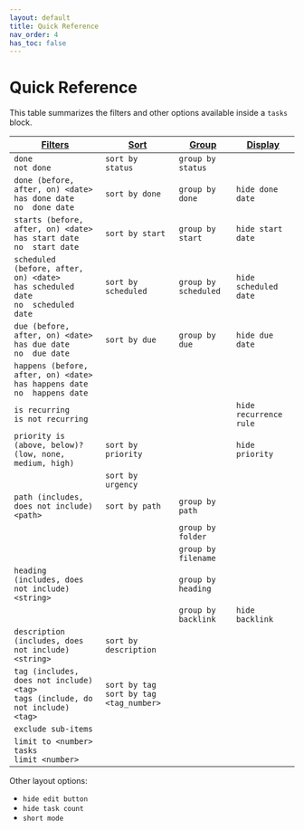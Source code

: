 ```yaml
---
layout: default
title: Quick Reference
nav_order: 4
has_toc: false
---
```


# Quick Reference

[1]: https://obsidian-tasks-group.github.io/obsidian-tasks/queries/filters/
[2]: https://obsidian-tasks-group.github.io/obsidian-tasks/queries/sorting/
[3]: https://obsidian-tasks-group.github.io/obsidian-tasks/queries/grouping/
[4]: https://obsidian-tasks-group.github.io/obsidian-tasks/queries/layout/

This table summarizes the filters and other options available inside a `tasks` block.

| [Filters][1]                                                                           | [Sort][2]                                   |  [Group][3]         | [Display][4]           |
| ---------------------------------------------------------------------------------------| ------------------------------------------- | --------------------| -----------------------|
| `done`<br>`not done`                                                                   | `sort by status`                            | `group by status`   |                        |
| `done (before, after, on) <date>`<br>`has done date`<br>`no  done date`                | `sort by done`                              | `group by done`     | `hide done date`       |
| `starts (before, after, on) <date>`<br>`has start date`<br>`no  start date`            | `sort by start`                             | `group by start`    | `hide start date`      |
| `scheduled (before, after, on) <date>`<br>`has scheduled date`<br>`no  scheduled date` | `sort by scheduled`                         | `group by scheduled`| `hide scheduled date`  |
| `due (before, after, on) <date>`<br>`has due date`<br>`no  due date`                   | `sort by due`                               | `group by due`      | `hide due date`        |
| `happens (before, after, on) <date>`<br>`has happens date`<br>`no  happens date`       |                                             |                     |                        |
| `is recurring`<br>`is not recurring`                                                   |                                             |                     | `hide recurrence rule` |
| `priority is (above, below)? (low, none, medium, high)`                                | `sort by priority`                          |                     | `hide priority`        |
|                                                                                        | `sort by urgency`                           |                     |                        |
| `path (includes, does not include) <path>`                                             | `sort by path`                              | `group by path`     |                        |
|                                                                                        |                                             | `group by folder`   |                        |
|                                                                                        |                                             | `group by filename` |                        |
| `heading (includes, does not include) <string>`                                        |                                             | `group by heading`  |                        |
|                                                                                        |                                             | `group by backlink` | `hide backlink`        |
| `description (includes, does not include) <string>`                                    | `sort by description`                       |                     |                        |
| `tag (includes, does not include) <tag>`<br>`tags (include, do not include) <tag>`     | `sort by tag`<br>`sort by tag <tag_number>` |                     |                        |
| `exclude sub-items`                                                                    |                                             |                     |                        |
| `limit to <number> tasks`<br>`limit <number>`                                          |                                             |                     |                        |

Other layout options:

- `hide edit button`
- `hide task count`
- `short mode`
